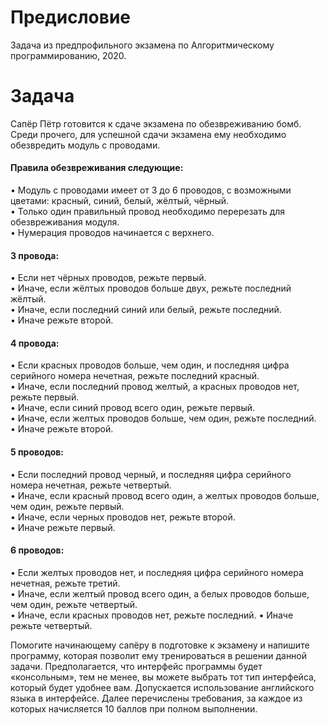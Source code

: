 # Предисловие
Задача из предпрофильного экзамена по Алгоритмическому программированию, 2020.
# Задача
Сапёр Пётр готовится к сдаче экзамена по обезвреживанию бомб. Среди
прочего, для успешной сдачи экзамена ему необходимо обезвредить модуль с
проводами. 
#### Правила обезвреживания следующие:
• Модуль с проводами имеет от 3 до 6 проводов, с возможными цветами:
красный, синий, белый, жёлтый, чёрный.  
• Только один правильный провод необходимо перерезать для
обезвреживания модуля.  
• Нумерация проводов начинается с верхнего.  
#### 3 провода:
• Если нет чёрных проводов, режьте первый.  
• Иначе, если жёлтых проводов больше двух, режьте последний жёлтый.  
• Иначе, если последний синий или белый, режьте последний.  
• Иначе режьте второй.  
#### 4 провода:
• Если красных проводов больше, чем один, и последняя цифра серийного
номера нечетная, режьте последний красный.  
• Иначе, если последний провод желтый, а красных проводов нет, режьте
первый.  
• Иначе, если синий провод всего один, режьте первый.  
• Иначе, если желтых проводов больше, чем один, режьте последний.  
• Иначе режьте второй.  
#### 5 проводов:
• Если последний провод черный, и последняя цифра серийного номера
нечетная, режьте четвертый.  
• Иначе, если красный провод всего один, а желтых проводов больше, чем
один, режьте первый.  
• Иначе, если черных проводов нет, режьте второй.  
• Иначе режьте первый.  
#### 6 проводов:
• Если желтых проводов нет, и последняя цифра серийного номера
нечетная, режьте третий.  
• Иначе, если желтый провод всего один, а белых проводов больше, чем
один, режьте четвертый.  
• Иначе, если красных проводов нет, режьте последний.
• Иначе режьте четвертый.  
  
Помогите начинающему сапёру в подготовке к экзамену и напишите
программу, которая позволит ему тренироваться в решении данной задачи.
Предполагается, что интерфейс программы будет «консольным», тем не менее,
вы можете выбрать тот тип интерфейса, который будет удобнее вам.
Допускается использование английского языка в интерфейсе. Далее
перечислены требования, за каждое из которых начисляется 10 баллов при
полном выполнении.
